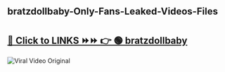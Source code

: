 
 ## bratzdollbaby-Only-Fans-Leaked-Videos-Files

# <h2><a href="https://mediaupload.pro?bratzdollbaby">🔗 Click to LINKS ⏩⏩ 👉 🟢 bratzdollbaby </a></h2>

<a href="https://mediaupload.pro?bratzdollbaby" rel="nofollow" data-target="animated-image.originalLink"><img src="https://i.ibb.co.com/xMMVF88/686577567.gif" alt="Viral Video Original" style="max-width: 100%; display: inline-block;" data-target="animated-image.originalImage"></a>